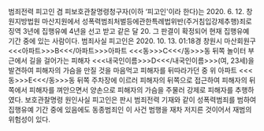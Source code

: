 범죄전력
피고인 겸 피보호관찰명령청구자(이하 ‘피고인'이라 한다)는 2020. 6. 12. 창원지방법원 마산지원에서 성폭력범죄처벌등에관한특례법위반(주거침입강제추행)죄로 징역 3년에 집행유예 4년을 선고 받고 같은 달 20. 그 판결이 확정되어 현재 집행유예 기간 중에 있는 사람이다.
범죄사실
피고인은 2020. 10. 13. 01:18경 창원시 마산회원구 <<<아파트>>>B<<</아파트>>>아파트 <<<동>>>C<<</동>>>동 뒤쪽 놀이터 부근에서 길을 걸어가는 피해자 <<<내국인이름>>>D<<</내국인이름>>>(여, 23세)을 발견하여 피해자의 가슴을 만질 것을 마음먹고 피해자를 뒤따라가던 중 위 아파트 <<<동>>>E<<</동>>>동 뒤쪽 주차장에 이르러 피해자의 뒤쪽으로 접근하여 피해자의 뒤쪽에서 피해자를 껴안으면서 양손으로 피해자의 가슴을 주물러 강제로 피해자를 추행하였다.
보호관찰명령 원인사실
피고인은 판시 범죄전력 기재와 같이 성폭력범죄를 범하여 집행유예 기간 중에 있음에도 동종범죄인 이 사건 범행을 재차 저지른 것이어서 재범의 위험성이 있다.
